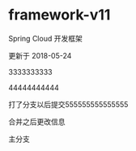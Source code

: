# framework-v11
Spring Cloud 开发框架

更新于 2018-05-24

3333333333

44444444444


打了分支以后提交555555555555555

合并之后更改信息


主分支